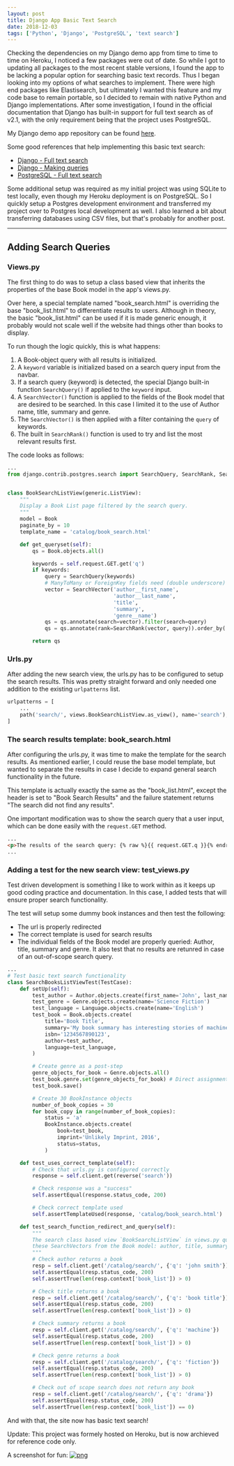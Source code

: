 ```yaml
---
layout: post
title: Django App Basic Text Search
date: 2018-12-03
tags: ['Python', 'Django', 'PostgreSQL', 'text search']
---
```


Checking the dependencies on my Django demo app from time to time to time on Heroku, I noticed a few packages were out of date. So while I got to updating all packages to the most recent stable versions, I found the app to be lacking a popular option for searching basic text records. Thus I began looking into my options of what searches to implement. There were high end packages like Elastisearch, but ultimately I wanted this feature and my code base to remain portable, so I decided to remain with native Python and Django implementations. After some investigation, I found in the official documentation that Django has built-in support for full text search as of v2.1, with the only requirement being that the project uses PostgreSQL.

My Django demo app repository can be found [here](https://github.com/sbhaseen/django_web_app_demo).

Some good references that help implementing this basic text search:

- [Django - Full text search](https://docs.djangoproject.com/en/2.1/ref/contrib/postgres/search/)
- [Django - Making queries](https://docs.djangoproject.com/en/2.1/topics/db/queries/)
- [PostgreSQL - Full text search](https://www.postgresql.org/docs/current/textsearch.html)

Some additional setup was required as my initial project was using SQLite to test locally, even though my Heroku deployment is on PostgreSQL. So I quickly setup a Postgres development environment and transferred my project over to Postgres local development as well. I also learned a bit about transferring databases using CSV files, but that's probably for another post.

---

## Adding Search Queries

### Views.py

The first thing to do was to setup a class based view that inherits the properties of the base Book model in the app's views.py.

Over here, a special template named "book_search.html" is overriding the base "book_list.html" to differentiate results to users. Although in theory, the basic "book_list.html" can be used if it is made generic enough, it probably would not scale well if the website had things other than books to display.

To run though the logic quickly, this is what happens:

1. A Book-object query with all results is initialized.
2. A `keyword` variable is initialized based on a search query input from the navbar.
3. If a search query (keyword) is detected, the special Django built-in function `SearchQuery()` if applied to the `keyword` input.
4. A `SearchVector()` function is applied to the fields of the Book model that are desired to be searched. In this case I limited it to the use of Author name, title, summary and genre.
5. The `SearchVector()` is then applied with a filter containing the `query` of keywords.
6. The built in `SearchRank()` function is used to try and list the most relevant results first.

The code looks as follows:

```python
...
from django.contrib.postgres.search import SearchQuery, SearchRank, SearchVector


class BookSearchListView(generic.ListView):
    """
    Display a Book List page filtered by the search query.
    """
    model = Book
    paginate_by = 10
    template_name = 'catalog/book_search.html'

    def get_queryset(self):
        qs = Book.objects.all()

        keywords = self.request.GET.get('q')
        if keywords:
            query = SearchQuery(keywords)
            # ManyToMany or ForeignKey fields need (double underscore) lookup type to work: in this case __name
            vector = SearchVector('author__first_name',
                                  'author__last_name',
                                  'title',
                                  'summary',
                                  'genre__name')
            qs = qs.annotate(search=vector).filter(search=query)
            qs = qs.annotate(rank=SearchRank(vector, query)).order_by('-rank')

        return qs

```

### Urls.py

After adding the new search view, the urls.py has to be configured to setup the search results. This was pretty straight forward and only needed one addition to the existing `urlpatterns` list.

```python
urlpatterns = [
    ...
    path('search/', views.BookSearchListView.as_view(), name='search'),
]
```

### The search results template: book_search.html

After configuring the urls.py, it was time to make the template for the search results. As mentioned earlier, I could reuse the base model template, but wanted to separate the results in case I decide to expand general search functionality in the future.

This template is actually exactly the same as the "book_list.html", except the header is set to "Book Search Results" and the failure statement returns "The search did not find any results".

One important modification was to show the search query that a user input, which can be done easily with the `request.GET` method.

```html
...
<p>The results of the search query: {% raw %}{{ request.GET.q }}{% endraw %}</p>
...
```

### Adding a test for the new search view: test_views.py

Test driven development is something I like to work within as it keeps up good coding practice and documentation. In this case, I added tests that will ensure proper search functionality.

The test will setup some dummy book instances and then test the following:

- The url is properly redirected
- The correct template is used for search results
- The individual fields of the Book model are properly queried: Author, title, summary and genre. It also test that no results are retunred in case of an out-of-scope search query.

```python
...
# Test basic text search functionality
class SearchBooksListViewTest(TestCase):
    def setUp(self):
        test_author = Author.objects.create(first_name='John', last_name='Smith')
        test_genre = Genre.objects.create(name='Science Fiction')
        test_language = Language.objects.create(name='English')
        test_book = Book.objects.create(
            title='Book Title',
            summary='My book summary has interesting stories of machines and robots',
            isbn='1234567890123',
            author=test_author,
            language=test_language,
        )

        # Create genre as a post-step
        genre_objects_for_book = Genre.objects.all()
        test_book.genre.set(genre_objects_for_book) # Direct assignment of many-to-many types not allowed.
        test_book.save()

        # Create 30 BookInstance objects
        number_of_book_copies = 30
        for book_copy in range(number_of_book_copies):
            status = 'a'
            BookInstance.objects.create(
                book=test_book,
                imprint='Unlikely Imprint, 2016',
                status=status,
            )

    def test_uses_correct_template(self):
        # Check that urls.py is configured correctly
        response = self.client.get(reverse('search'))

        # Check response was a "success"
        self.assertEqual(response.status_code, 200)

        # Check correct template used
        self.assertTemplateUsed(response, 'catalog/book_search.html')

    def test_search_function_redirect_and_query(self):
        """
        The search class based view `BookSearchListView` in views.py queries
        these SearchVectors from the Book model: author, title, summary, genre
        """
        # Check author returns a book
        resp = self.client.get('/catalog/search/', {'q': 'john smith'})
        self.assertEqual(resp.status_code, 200)
        self.assertTrue(len(resp.context['book_list']) > 0)

        # Check title returns a book
        resp = self.client.get('/catalog/search/', {'q': 'book title'})
        self.assertEqual(resp.status_code, 200)
        self.assertTrue(len(resp.context['book_list']) > 0)

        # Check summary returns a book
        resp = self.client.get('/catalog/search/', {'q': 'machine'})
        self.assertEqual(resp.status_code, 200)
        self.assertTrue(len(resp.context['book_list']) > 0)

        # Check genre returns a book
        resp = self.client.get('/catalog/search/', {'q': 'fiction'})
        self.assertEqual(resp.status_code, 200)
        self.assertTrue(len(resp.context['book_list']) > 0)

        # Check out of scope search does not return any book
        resp = self.client.get('/catalog/search/', {'q': 'drama'})
        self.assertEqual(resp.status_code, 200)
        self.assertTrue(len(resp.context['book_list']) == 0)

```

And with that, the site now has basic text search!

Update: This project was formely hosted on Heroku, but is now archieved for reference code only.

A screenshot for fun:
[![png](/images/django_app_search_01.png)](/images/django_app_search_01.png)
